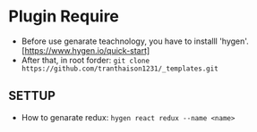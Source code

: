 # Plugin Require
- Before use genarate teachnology, you have to installl 'hygen'. [https://www.hygen.io/quick-start]
- After that, in root forder: `git clone https://github.com/tranthaison1231/_templates.git`

## SETTUP

- How to genarate redux: `hygen react redux --name <name>`
